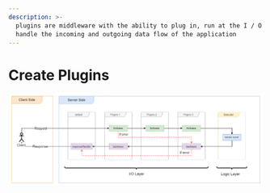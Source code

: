 ```yaml
---
description: >-
  plugins are middleware with the ability to plug in, run at the I / O layer, to
  handle the incoming and outgoing data flow of the application
---
```


# Create Plugins

![Hyron separates logic and io separately for better reuse and management](.gitbook/assets/plugins-flow.png)



